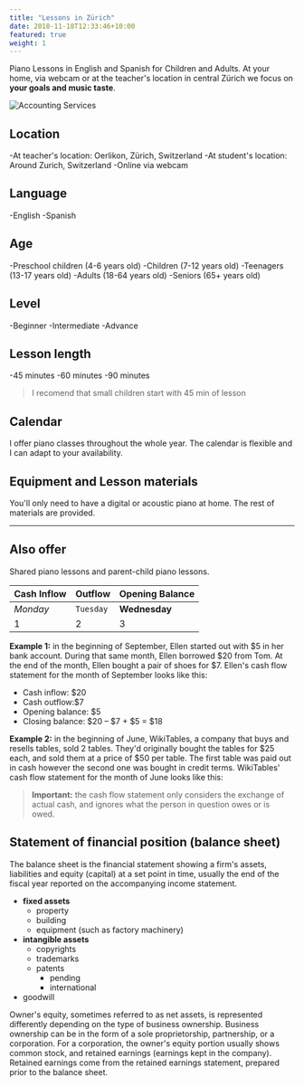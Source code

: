 ```yaml
---
title: "Lessons in Zürich"
date: 2018-11-18T12:33:46+10:00
featured: true
weight: 1
---
```


Piano Lessons in English and Spanish for Children and Adults. At your home, via webcam or at the teacher's location in central Zürich
we focus on **your goals and music taste**.

![Accounting Services](/images/austin-distel-nGc5RT2HmF0-unsplash.jpg)

## Location 
 -At teacher's location: Oerlikon, Zürich, Switzerland
 -At student's location: Around Zurich, Switzerland
 -Online via webcam
## Language
 -English
 -Spanish
## Age
 -Preschool children (4-6 years old)
 -Children (7-12 years old)
 -Teenagers (13-17 years old)
 -Adults (18-64 years old)
 -Seniors (65+ years old)
## Level
 -Beginner
 -Intermediate
 -Advance
## Lesson length
 -45 minutes
 -60 minutes
 -90 minutes

> I recomend that small children start with 45 min of lesson

## Calendar
I offer piano classes throughout the whole year. The calendar is flexible and I can adapt to your availability. 

## Equipment and Lesson materials
You'll only need to have a digital or acoustic piano at home. The rest of materials are provided.

---

## Also offer
Shared piano lessons and parent-child piano lessons. 

Cash Inflow | Outflow | Opening Balance
--- | --- | ---
*Monday* | `Tuesday` | **Wednesday**
1 | 2 | 3


**Example 1:** in the beginning of September, Ellen started out with $5 in her bank account. During that same month, Ellen borrowed $20 from Tom. At the end of the month, Ellen bought a pair of shoes for $7. Ellen's cash flow statement for the month of September looks like this:

* Cash inflow: $20
* Cash outflow:$7
* Opening balance: $5
* Closing balance: $20 – $7 + $5 = $18

**Example 2:** in the beginning of June, WikiTables, a company that buys and resells tables, sold 2 tables. They'd originally bought the tables for $25 each, and sold them at a price of $50 per table. The first table was paid out in cash however the second one was bought in credit terms. WikiTables' cash flow statement for the month of June looks like this:

> **Important:** the cash flow statement only considers the exchange of actual cash, and ignores what the person in question owes or is owed.

## Statement of financial position (balance sheet)
The balance sheet is the financial statement showing a firm's assets, liabilities and equity (capital) at a set point in time, usually the end of the fiscal year reported on the accompanying income statement. 

- **fixed assets**
    - property
    - building
    - equipment (such as factory machinery)
- **intangible assets**
    - copyrights
    - trademarks
    - patents
        - pending
        - international
- goodwill

Owner's equity, sometimes referred to as net assets, is represented differently depending on the type of business ownership. Business ownership can be in the form of a sole proprietorship, partnership, or a corporation. For a corporation, the owner's equity portion usually shows common stock, and retained earnings (earnings kept in the company). Retained earnings come from the retained earnings statement, prepared prior to the balance sheet.
